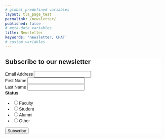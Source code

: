 ```yaml
---
# global predefined variables
layout: tla_page_test
permalink: /newsletter/
published: false
# meta-data variables
title: Newsletter
keywords: 'newsletter, CHAT'
# custom variables
---
```

<!-- Begin Mailchimp Signup Form -->
<link href="//cdn-images.mailchimp.com/embedcode/classic-10_7.css" rel="stylesheet" type="text/css">
<style type="text/css">
  #mc_embed_signup { 
    background:#fff; 
    clear:left; 
    font:14px Helvetica,Arial,sans-serif; 
  }
	
  /* Add your own Mailchimp form style overrides in your site stylesheet or in this style block.
	   We recommend moving this block and the preceding CSS link to the HEAD of your HTML file. */
</style>
<div id="mc_embed_signup">
<form action="https://temple.us1.list-manage.com/subscribe/post?u=daac6912a370e1cb9d2c3756a&amp;id=49a7937a70" method="post" id="mc-embedded-subscribe-form" name="mc-embedded-subscribe-form" class="validate" target="_blank" novalidate>
    <div id="mc_embed_signup_scroll">
	<h2>Subscribe to our newsletter</h2>
<div class="mc-field-group">
	<label for="mce-EMAIL">Email Address </label>
	<input type="email" value="" name="EMAIL" class="required email" id="mce-EMAIL">
</div>
<div class="mc-field-group">
	<label for="mce-FNAME">First Name </label>
	<input type="text" value="" name="FNAME" class="required" id="mce-FNAME">
</div>
<div class="mc-field-group">
	<label for="mce-LNAME">Last Name </label>
	<input type="text" value="" name="LNAME" class="required" id="mce-LNAME">
</div>
<div class="mc-field-group input-group">
    <strong>Status </strong>
    <ul><li><input type="radio" value="Faculty" name="MMERGE3" id="mce-MMERGE3-0"><label for="mce-MMERGE3-0">Faculty</label></li>
<li><input type="radio" value="Student" name="MMERGE3" id="mce-MMERGE3-1"><label for="mce-MMERGE3-1">Student</label></li>
<li><input type="radio" value="Alumni" name="MMERGE3" id="mce-MMERGE3-2"><label for="mce-MMERGE3-2">Alumni</label></li>
<li><input type="radio" value="Other" name="MMERGE3" id="mce-MMERGE3-3"><label for="mce-MMERGE3-3">Other</label></li>
</ul>
</div>
<div id="mce-responses" class="clear">
 <div class="response" id="mce-error-response" style="display:none"></div>
 <div class="response" id="mce-success-response" style="display:none"></div>
</div>    
<!-- real people should not fill this in and expect good things - do not remove this or risk form bot signups-->
<div style="position: absolute; left: -5000px;" aria-hidden="true"><input type="text" name="b_daac6912a370e1cb9d2c3756a_49a7937a70" tabindex="-1" value=""></div>
    <div class="clear"><input type="submit" value="Subscribe" name="subscribe" id="mc-embedded-subscribe" class="button"></div>
    </div>
   </form>
</div>
<!--End mc_embed_signup-->
